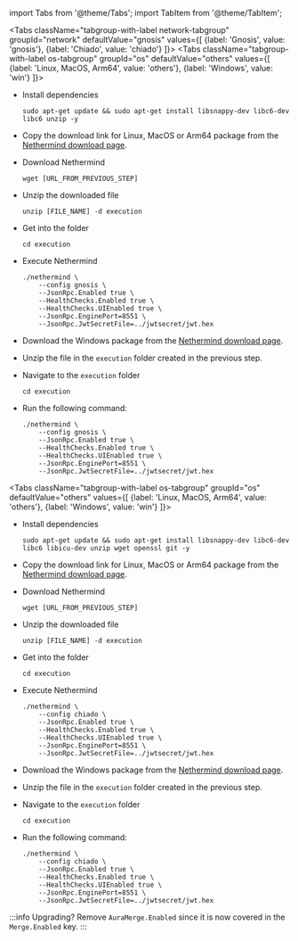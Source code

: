 import Tabs from '@theme/Tabs';
import TabItem from '@theme/TabItem';

<Tabs className="tabgroup-with-label network-tabgroup" groupId="network" defaultValue="gnosis" values={[
{label: 'Gnosis', value: 'gnosis'},
{label: 'Chiado', value: 'chiado'}
]}>
<TabItem value="gnosis">
<Tabs className="tabgroup-with-label os-tabgroup" groupId="os" defaultValue="others" values={[
{label: 'Linux, MacOS, Arm64', value: 'others'},
{label: 'Windows', value: 'win'}
]}>
<TabItem value="others">

- Install dependencies
    ```shell
    sudo apt-get update && sudo apt-get install libsnappy-dev libc6-dev libc6 unzip -y
    ```

- Copy the download link for Linux, MacOS or Arm64 package from the [Nethermind download page](https://downloads.nethermind.io/).

- Download Nethermind
    ```shell
    wget [URL_FROM_PREVIOUS_STEP]
    ```

- Unzip the downloaded file
    ```shell
    unzip [FILE_NAME] -d execution
    ```

- Get into the folder
    ```shell
    cd execution
    ```

- Execute Nethermind
    ```shell
    ./nethermind \
        --config gnosis \
        --JsonRpc.Enabled true \
        --HealthChecks.Enabled true \
        --HealthChecks.UIEnabled true \
        --JsonRpc.EnginePort=8551 \
        --JsonRpc.JwtSecretFile=../jwtsecret/jwt.hex
    ```
                            
</TabItem>
<TabItem value="win">

- Download the Windows package from the [Nethermind download page](https://downloads.nethermind.io/).

- Unzip the file in the `execution` folder created in the previous step.

- Navigate to the `execution` folder
    ```shell
    cd execution
    ```

- Run the following command:
    ```shell
    ./nethermind \
        --config gnosis \
        --JsonRpc.Enabled true \
        --HealthChecks.Enabled true \
        --HealthChecks.UIEnabled true \
        --JsonRpc.EnginePort=8551 \
        --JsonRpc.JwtSecretFile=../jwtsecret/jwt.hex
    ```

</TabItem>
</Tabs>
</TabItem>
<TabItem value="chiado">

<Tabs className="tabgroup-with-label os-tabgroup" groupId="os" defaultValue="others" values={[
{label: 'Linux, MacOS, Arm64', value: 'others'},
{label: 'Windows', value: 'win'}
]}>
<TabItem value="others">

- Install dependencies
    ```shell
    sudo apt-get update && sudo apt-get install libsnappy-dev libc6-dev libc6 libicu-dev unzip wget openssl git -y
    ```

- Copy the download link for Linux, MacOS or Arm64 package from the [Nethermind download page](https://downloads.nethermind.io/).

- Download Nethermind
    ```shell
    wget [URL_FROM_PREVIOUS_STEP]
    ```

- Unzip the downloaded file
    ```shell
    unzip [FILE_NAME] -d execution
    ```

- Get into the folder
    ```shell
    cd execution
    ```

- Execute Nethermind
    ```shell
    ./nethermind \
        --config chiado \
        --JsonRpc.Enabled true \
        --HealthChecks.Enabled true \
        --HealthChecks.UIEnabled true \
        --JsonRpc.EnginePort=8551 \
        --JsonRpc.JwtSecretFile=../jwtsecret/jwt.hex
    ```

</TabItem>
<TabItem value="win">

- Download the Windows package from the [Nethermind download page](https://downloads.nethermind.io/).

- Unzip the file in the `execution` folder created in the previous step.

- Navigate to the `execution` folder
    ```shell
    cd execution
    ```

- Run the following command:
    ```shell
    ./nethermind \
        --config chiado \
        --JsonRpc.Enabled true \
        --HealthChecks.Enabled true \
        --HealthChecks.UIEnabled true \
        --JsonRpc.EnginePort=8551 \
        --JsonRpc.JwtSecretFile=../jwtsecret/jwt.hex
    ```

</TabItem>
</Tabs>

</TabItem>
</Tabs>

:::info Upgrading?
Remove `AuraMerge.Enabled` since it is now covered in the `Merge.Enabled` key.
:::